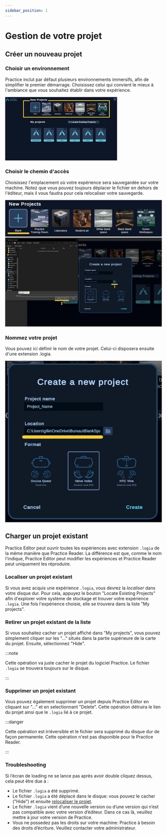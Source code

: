 ```yaml
---
sidebar_position: 1
---
```


# Gestion de votre projet

## Créer un nouveau projet

### Choisir un environnement

Practice inclut par défaut plusieurs environnements immersifs, afin de simplifier le premier démarrage.
Choisissez celui qui convient le mieux à l'ambiance que vous souhaitez établir dans votre expérience.

![Project Selection](/img/proj_select_1.png)

### Choisir le chemin d'accès

Choisissez l'emplacement où votre expérience sera sauvegardée sur votre machine.
Notez que vous pouvez toujours déplacer le fichier en dehors de l'éditeur, mais il vous faudra pour cela relocaliser votre sauvegarde.

![Project Selection 2](/img/proj_select_2.png)
![Project Selection 3](/img/proj_select_3.png)


### Nommez votre projet

Vous pouvez ici définir le nom de votre projet. Celui-ci disposera ensuite d'une extension .logia.

![Project Selection 4](/img/proj_select_4.png)


## Charger un projet existant

Practice Editor peut ouvrir toutes les expériences avec extension `.logia` de la même manière que Practice Reader. La différence est que, comme le nom l'indique, Practice Editor peut modifier les expériences et Practice Reader peut uniquement les réproduire.

### Localiser un projet existant

Si vous avez acquis une expérience `.logia`, vous devrez la *localiser* dans votre disque dur. Pour cela, appuyez le bouton "Locate Existing Projects" afin d'explorer votre système de stockage et trouver votre expérience `.logia`. Une fois l'expérience choisie, elle se trouvera dans la liste "My projects".

### Retirer un projet existant de la liste

Si vous souhaitez cacher un projet affiché dans "My projects", vous pouvez simplement cliquer sur les “...” situés dans la partie supérieure de la carte du projet. Ensuite, sélectionnez "Hide".

:::note

Cette opération va juste cacher le projet du logiciel Practice. Le fichier `.logia` se trouvera toujours sur le disque.

:::

### Supprimer un projet existant

Vous pouvez également supprimer un projet depuis Practice Editor en cliquant sur "..." et en selectionnant "Delete". Cette opération détruira le lien du projet ainsi que le `.logia` lié à ce projet.

:::danger

Cette opération est irréversible et le fichier sera supprimé du disque dur de façon permanente. Cette opération n'est pas disponible pour le Practice Reader. 

:::

### Troubleshooting

Si l’écran de loading ne se lance pas après avoir double cliquez dessus, cela peut être due à :
-	Le fichier `.logia` a été supprimé.
-	Le fichier `.logia` a été déplacé dans le disque: vous pouvez le cacher ("Hide") et ensuite [relocaliser le projet](project_management#retirer-un-projet-existant-de-la-liste).
-	Le fichier `.logia` vient d’une nouvelle version ou d’une version qui n’est pas compatible avec votre version d’éditeur. Dans ce cas là, veuillez mettre à jour votre version de Practice.
-	Vous ne possedez pas les droits sur votre machine: Practice à besoin des droits d’écriture. Veuillez contacter votre administrateur. 

